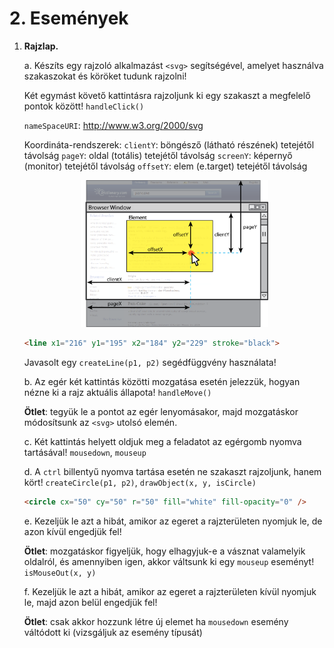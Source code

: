 # 2. Események

1. **Rajzlap.**
   
    a. Készíts egy rajzoló alkalmazást `<svg>` segítségével, amelyet használva szakaszokat és köröket tudunk rajzolni!

    Két egymást követő kattintásra rajzoljunk ki egy szakaszt a megfelelő pontok között! `handleClick()`

    `nameSpaceURI`: http://www.w3.org/2000/svg

    Koordináta-rendszerek:
    `clientY`: böngésző (látható részének) tetejétől távolság
    `pageY`: oldal (totális) tetejétől távolság
    `screenY`: képernyő (monitor) tetejétől távolság
    `offsetY`: elem (e.target) tetejétől távolság

    <p align="center">
    <img width="300" src="./Kepek/coordinates.png">
    </py>

    ```html
    <line x1="216" y1="195" x2="184" y2="229" stroke="black">
    ```

    Javasolt egy `createLine(p1, p2)` segédfüggvény használata!

    b. Az egér két kattintás közötti mozgatása esetén jelezzük, hogyan nézne ki a rajz aktuális állapota! `handleMove()`

    **Ötlet**: tegyük le a pontot az egér lenyomásakor, majd mozgatáskor módosítsunk az `<svg>` utolsó elemén.

    c. Két kattintás helyett oldjuk meg a feladatot az egérgomb nyomva tartásával! `mousedown`, `mouseup`

    d. A `ctrl` billentyű nyomva tartása esetén ne szakaszt rajzoljunk, hanem kört! `createCircle(p1, p2)`, `drawObject(x, y, isCircle)`

    ```html
    <circle cx="50" cy="50" r="50" fill="white" fill-opacity="0" />
    ```

    e. Kezeljük le azt a hibát, amikor az egeret a rajzterületen nyomjuk le, de azon kívül engedjük fel!

    **Ötlet**: mozgatáskor figyeljük, hogy elhagyjuk-e a vásznat valamelyik oldalról, és amennyiben igen, akkor váltsunk ki egy `mouseup` eseményt! `isMouseOut(x, y)`

    f. Kezeljük le azt a hibát, amikor az egeret a rajzterületen kívül nyomjuk le, majd azon belül engedjük fel!

    **Ötlet**: csak akkor hozzunk létre új elemet ha `mousedown` esemény váltódott ki (vizsgáljuk az esemény típusát)